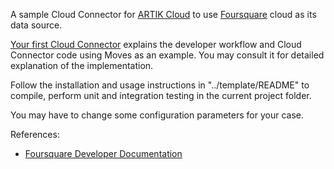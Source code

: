 A sample Cloud Connector for [ARTIK Cloud](https://www.artik.io/cloud/) to use [Foursquare](https://developer.foursquare.com/) cloud as its data source.

[Your first Cloud Connector](https://developer.artik.cloud/documentation/tutorials/your-first-cloud-connector.html) explains the developer workflow and Cloud Connector code using Moves as an example. You may consult it for detailed explanation of the implementation.

Follow the installation and usage instructions in "../template/README" to compile, perform unit and integration testing in the current project folder.

You may have to change some configuration parameters for your case. 

References:

* [Foursquare Developer Documentation](https://developer.foursquare.com/docs/)